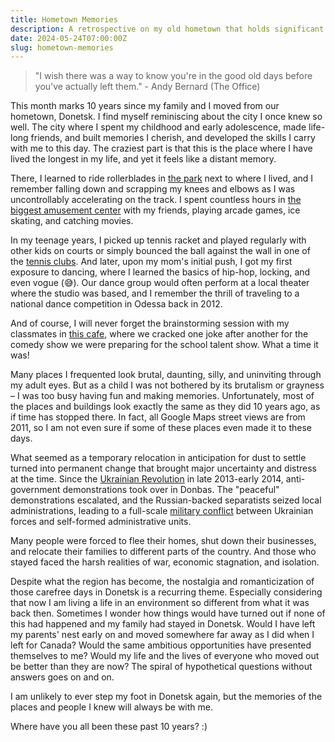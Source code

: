 ```yaml
---
title: Hometown Memories
description: A retrospective on my old hometown that holds significant memories and nostalgic value.
date: 2024-05-24T07:00:00Z
slug: hometown-memories
---
```


> "I wish there was a way to know you're in the good old days before you've actually left them." - Andy Bernard (The Office)

This month marks 10 years since my family and I moved from our hometown, Donetsk. I find myself reminiscing about the city I once knew so well. The city where I spent my childhood and early adolescence, made life-long friends, and built memories I cherish, and developed the skills I carry with me to this day. The craziest part is that this is the place where I have lived the longest in my life, and yet it feels like a distant memory.

There, I learned to ride rollerblades in [the park](https://maps.app.goo.gl/FonQ9QotWuAKKSyu5) next to where I lived, and I remember falling down and scrapping my knees and elbows as I was uncontrollably accelerating on the track. I spent countless hours in [the biggest amusement center](https://maps.app.goo.gl/sNzL3TmunKJPkn588) with my friends, playing arcade games, ice skating, and catching movies.

In my teenage years, I picked up tennis racket and played regularly with other kids on courts or simply bounced the ball against the wall in one of the [tennis clubs](https://www.google.com/maps/@48.0195357,37.8156032,3a,75y,114.73h,83.6t/data=!3m6!1e1!3m4!1sSGHDYsmcRhMjf_523j4cmw!2e0!7i13312!8i6656?entry=ttu). And later, upon my mom's initial push, I got my first exposure to dancing, where I learned the basics of hip-hop, locking, and even vogue (😅). Our dance group would often perform at a local theater where the studio was based, and I remember the thrill of traveling to a national dance competition in Odessa back in 2012.

And of course, I will never forget the brainstorming session with my classmates in [this cafe](https://www.google.com/maps/@48.0023247,37.8019305,3a,21.8y,37.06h,90.16t/data=!3m6!1e1!3m4!1sX9BgVpH6DngyLzoMdZAb4g!2e0!7i13312!8i6656?entry=ttu), where we cracked one joke after another for the comedy show we were preparing for the school talent show. What a time it was!

Many places I frequented look brutal, daunting, silly, and uninviting through my adult eyes. But as a child I was not bothered by its brutalism or grayness – I was too busy having fun and making memories. Unfortunately, most of the places and buildings look exactly the same as they did 10 years ago, as if time has stopped there. In fact, all Google Maps street views are from 2011, so I am not even sure if some of these places even made it to these days.

What seemed as a temporary relocation in anticipation for dust to settle turned into permanent change that brought major uncertainty and distress at the time. Since the [Ukrainian Revolution](https://en.wikipedia.org/wiki/Revolution_of_Dignity) in late 2013-early 2014, anti-government demonstrations took over in Donbas. The "peaceful" demonstrations escalated, and the Russian-backed separatists seized local administrations, leading to a full-scale [military conflict](https://en.wikipedia.org/wiki/War_in_Donbas) between Ukrainian forces and self-formed administrative units.

Many people were forced to flee their homes, shut down their businesses, and relocate their families to different parts of the country. And those who stayed faced the harsh realities of war, economic stagnation, and isolation.

Despite what the region has become, the nostalgia and romanticization of those carefree days in Donetsk is a recurring theme. Especially considering that now I am living a life in an environment so different from what it was back then. Sometimes I wonder how things would have turned out if none of this had happened and my family had stayed in Donetsk. Would I have left my parents' nest early on and moved somewhere far away as I did when I left for Canada? Would the same ambitious opportunities have presented themselves to me? Would my life and the lives of everyone who moved out be better than they are now? The spiral of hypothetical questions without answers goes on and on.

I am unlikely to ever step my foot in Donetsk again, but the memories of the places and people I knew will always be with me.

Where have you all been these past 10 years? :)
